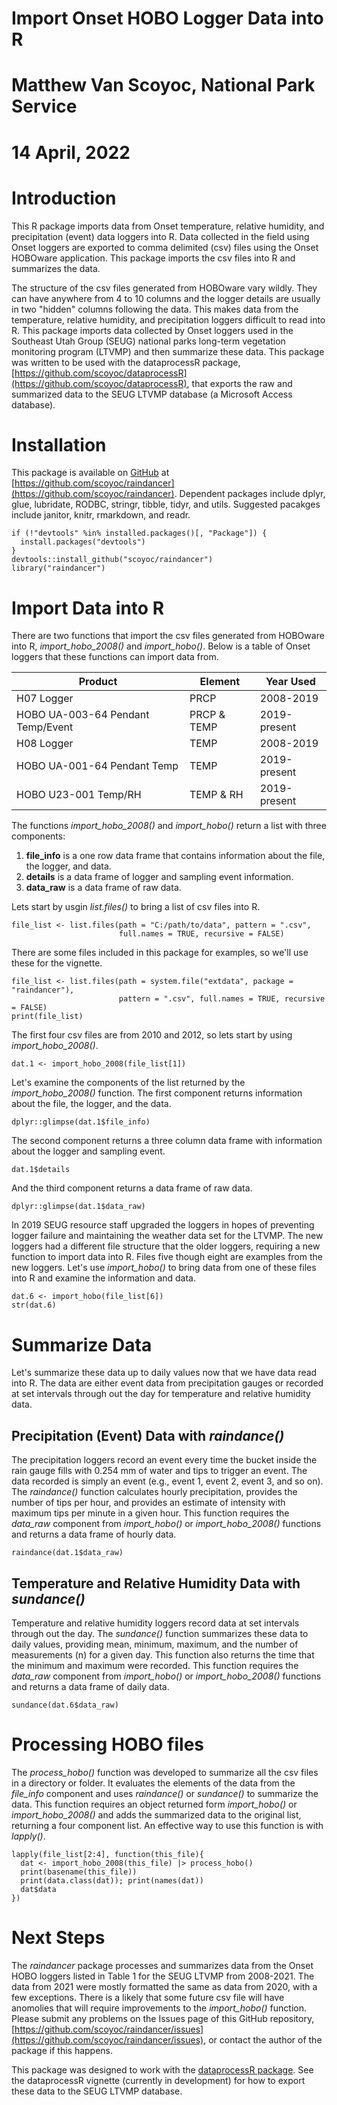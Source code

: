 # Import Onset HOBO Logger Data into R  
# Matthew Van Scoyoc, National Park Service  
# 14 April, 2022

# Introduction
This R package imports data from Onset temperature, relative humidity, and precipitation (event) data loggers into R. 
Data collected in the field using Onset loggers are exported to comma delimited (csv) files using the Onset HOBOware application.
This package imports the csv files into R and summarizes the data.

The structure of the csv files generated from HOBOware vary wildly. 
They can have anywhere from 4 to 10 columns and the logger details are usually in two "hidden" columns following the data. 
This makes data from the temperature, relative humidity, and precipitation loggers difficult to read into R. 
This package imports data collected by Onset loggers used in the Southeast Utah Group (SEUG) national parks long-term vegetation monitoring program (LTVMP) and then summarize these data.
This package was written to be used with the dataprocessR package, [https://github.com/scoyoc/dataprocessR](https://github.com/scoyoc/dataprocessR), that exports the raw and summarized data to the SEUG LTVMP database (a Microsoft Access database).

# Installation
This package is available on [GitHub](https://github.com/) at [https://github.com/scoyoc/raindancer](https://github.com/scoyoc/raindancer). 
Dependent packages include dplyr, glue, lubridate, RODBC, stringr, tibble, tidyr, and utils. 
Suggested pacakges include janitor, knitr, rmarkdown, and readr. 
```{r Setup, eval=FALSE, echo = TRUE}
if (!"devtools" %in% installed.packages()[, "Package"]) {
  install.packages("devtools")
}
devtools::install_github("scoyoc/raindancer")
library("raindancer")
```

# Import Data into R
There are two functions that import the csv files generated from HOBOware into R, *import_hobo_2008()* and *import_hobo()*. Below is a table of Onset loggers that these functions can import data from.

|Product                          |Element    |Year Used   |
|---------------------------------|-----------|------------|
|H07 Logger                       |PRCP       |2008-2019   |
|HOBO UA-003-64 Pendant Temp/Event|PRCP & TEMP|2019-present|
|H08 Logger                       |TEMP       |2008-2019   |
|HOBO UA-001-64 Pendant Temp      |TEMP       |2019-present|
|HOBO U23-001 Temp/RH             |TEMP & RH  |2019-present|

The functions *import_hobo_2008()* and *import_hobo()* return a list with three components:  
1. **file_info** is a one row data frame that contains information about the file, the logger, and data.  
2. **details** is a data frame of logger and sampling event information.  
3. **data_raw** is a data frame of raw data.

Lets start by usgin *list.files()* to bring a list of csv files into R. 
```{r import_example, eval=FALSE, echo=TRUE}
file_list <- list.files(path = "C:/path/to/data", pattern = ".csv", 
                        full.names = TRUE, recursive = FALSE)
```

There are some files included in this package for examples, so we'll use these for the vignette. 
```{r import, eval=TRUE, echo=TRUE, results='markup'}
file_list <- list.files(path = system.file("extdata", package = "raindancer"),
                        pattern = ".csv", full.names = TRUE, recursive = FALSE)
print(file_list)
```

The first four csv files are from 2010 and 2012, so lets start by using *import_hobo_2008()*.
```{r import_hobo_2008.R, eval=TRUE, echo=TRUE, results='markup'}
dat.1 <- import_hobo_2008(file_list[1])
```

Let's examine the components of the list returned by the *import_hobo_2008()* function.
The first component returns information about the file, the logger, and the data.
```{r file_info, eval=TRUE, echo=TRUE, results='markup'}
dplyr::glimpse(dat.1$file_info)
```

The second component returns a three column data frame with information about the logger and sampling event.
```{r details, eval=TRUE, echo=TRUE, results='markup'}
dat.1$details
```

And the third component returns a data frame of raw data.
```{r data_raw, eval=TRUE, echo=TRUE, results='markup'}
dplyr::glimpse(dat.1$data_raw)
```

In 2019 SEUG resource staff upgraded the loggers in hopes of preventing logger failure and maintaining the weather data set for the LTVMP.
The new loggers had a different file structure that the older loggers, requiring a new function to import data into R. 
Files five though eight are examples from the new loggers. 
Let's use *import_hobo()* to bring data from one of these files into R and examine the information and data.
```{r import_hobo.R, eval=TRUE, echo=TRUE, results='markup'}
dat.6 <- import_hobo(file_list[6])
str(dat.6)
```

# Summarize Data
Let's summarize these data up to daily values now that we have data read into R. The data are either event data from precipitation gauges or recorded at set intervals through out the day for temperature and relative humidity data.

## Precipitation (Event) Data with *raindance()*
The precipitation loggers record an event every time the bucket inside the rain gauge fills with 0.254 mm of water and tips to trigger an event. 
The data recorded is simply an event (e.g., event 1, event 2, event 3, and so on). 
The *raindance()* function calculates hourly precipitation, provides the number of tips per hour, and provides an estimate of intensity with maximum tips per minute in a given hour.
This function requires the *data_raw* component from *import_hobo()* or *import_hobo_2008()* functions and returns a data frame of hourly data.
```{r raindance, eval=TRUE, echo=TRUE, results='markup'}
raindance(dat.1$data_raw)
```

## Temperature and Relative Humidity Data with *sundance()*
Temperature and relative humidity loggers record data at set intervals through out the day.
The *sundance()* function summarizes these data to daily values, providing mean, minimum, maximum, and the number of measurements (n) for a given day. 
This function also returns the time that the minimum and maximum were recorded.
This function requires the *data_raw* component from *import_hobo()* or *import_hobo_2008()* functions and returns a data frame of daily data.
```{r sundance, eval=TRUE, echo=TRUE, results='markup'}
sundance(dat.6$data_raw)
```

# Processing HOBO files
The *process_hobo()* function was developed to summarize all the csv files in a directory or folder.
It evaluates the elements of the data from the *file_info* component and uses *raindance()* or *sundance()* to summarize the data.
This function requires an object returned form *import_hobo()* or *import_hobo_2008()* and adds the summarized data to the original list, returning a four component list.
An effective way to use this function is with *lapply()*.
```{r process_hobo, eval=TRUE, echo=TRUE, results='markup'}
lapply(file_list[2:4], function(this_file){
  dat <- import_hobo_2008(this_file) |> process_hobo()
  print(basename(this_file))
  print(data.class(dat)); print(names(dat))
  dat$data
})
```
# Next Steps
The *raindancer* package processes and summarizes data from the Onset HOBO loggers listed in Table 1 for the SEUG LTVMP from 2008-2021. 
The data from 2021 were mostly formatted the same as data from 2020, with a few exceptions. 
There is a likely that some future csv file will have anomolies that will require improvements to the *import_hobo()* function.
Please submit any problems on the Issues page of this GitHub repository, [https://github.com/scoyoc/raindancer/issues](https://github.com/scoyoc/raindancer/issues), or contact the author of the package if this happens.

This package was designed to work with the [dataprocessR package](https://github.com/scoyoc/dataprocessR). 
See the dataprocessR vignette (currently in development) for how to export these data to the SEUG LTVMP database.
